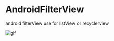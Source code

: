 # AndroidFilterView
android filterView  use for listView or recyclerview

 ![gif](https://github.com/Ryanke/AndroidFilterView/tree/master/AdapterFilter/app/raw/README.gif)


